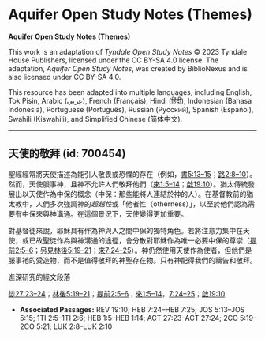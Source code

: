 # Aquifer Open Study Notes (Themes)

**Aquifer Open Study Notes (Themes)**

This work is an adaptation of *Tyndale Open Study Notes* © 2023 Tyndale House Publishers, licensed under the CC BY\-SA 4\.0 license. The adaptation, *Aquifer Open Study Notes*, was created by BiblioNexus and is also licensed under CC BY\-SA 4\.0\.

This resource has been adapted into multiple languages, including English, Tok Pisin, Arabic (عربي), French (Français), Hindi (हिंदी), Indonesian (Bahasa Indonesia), Portuguese (Português), Russian (Русский), Spanish (Español), Swahili (Kiswahili), and Simplified Chinese (简体中文).



--------------------------------

## 天使的敬拜 (id: 700454)

聖經經常將天使描述為能引人敬畏或恐懼的存在（例如，[書5:13–15](https://ref.ly/Josh5:13-Josh5:15)；[路2:8–10](https://ref.ly/Luke2:8-Luke2:10)）。然而，天使服事神，且神不允許人們敬拜他們（[來1:5–14](https://ref.ly/Heb1:5-Heb1:14)；[啟19:10](https://ref.ly/Rev19:10)）。猶太傳統發展出以天使作為中保的概念（中保：那些能將人連結於神的人）。在基督教前的猶太教中，人們多次強調神的*超越性*或「他者性（otherness）」，以至於他們認為需要有中保來與神溝通。在這個景況下，天使變得更加重要。

對基督徒來說，耶穌具有作為神與人之間中保的獨特角色。若將注意力集中在天使，或已故聖徒作為與神溝通的途徑，會分散對耶穌作為唯一必要中保的尊崇（[提前2:5–6](https://ref.ly/1Tim2:5-1Tim2:6)；另見[林後5:19–21](https://ref.ly/2Cor5:19-2Cor5:21)；[來7:24–25](https://ref.ly/Heb7:24-Heb7:25)）。神仍然使用天使作為使者，但他們是服事衪的受造物，而不是值得敬拜的神聖存在物。只有神配得我們的禱告和敬拜。

進深研究的經文段落

[徒27:23–24](https://ref.ly/Acts27:23-Acts27:24)；[林後5:19–21](https://ref.ly/2Cor5:19-2Cor5:21)；[提前2:5–6](https://ref.ly/1Tim2:5-1Tim2:6)；[來1:5–14](https://ref.ly/Heb1:5-Heb1:14)，[7:24–25](https://ref.ly/Heb7:24-Heb7:25)；[啟19:10](https://ref.ly/Rev19:10)

* **Associated Passages:** REV 19:10; HEB 7:24–HEB 7:25; JOS 5:13–JOS 5:15; 1TI 2:5–1TI 2:6; HEB 1:5–HEB 1:14; ACT 27:23–ACT 27:24; 2CO 5:19–2CO 5:21; LUK 2:8–LUK 2:10

